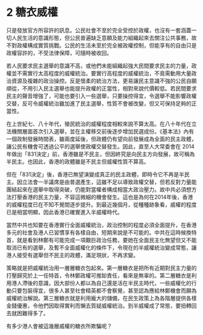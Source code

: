 # 2  糖衣威權

只是發放官方所容許的訊息。公民社會不至於完全受控於政權，也沒有一套涵蓋一切人民生活的意識形態，但公民普遍缺乏意願及能力組織起來去關注公共事務，故不對政權構成實質挑戰。公民的生活未至於完全被政權控制，但能享有的自由只是政權容許的，不受法律保障，可隨時被收回。

若人民要求民主選舉的意識不高，或他們未能組織起強大民間要求民主的力量，政權並不需實行太高程度的威權統治。要實行高程度的威權統治，不竟需動用大量政治資源及複雜的政治操控。反是懷柔的統治方法，更易讓民主意識不強的公民自願順從，不用引入民主選舉也能提升政權的正當性，相對來說代價較低。若民間要求民主的聲音增強了，可能也要引入一些選舉，只要操控得宜，令選舉不能影響政權交替，反可令威權統治雖加進了民主選舉，性質不會被改變，但又可保持足夠的正當性。

在上世紀七、八十年代，殖民統治的威權程度相較來說不算太高。在八十年代在立法機關層面首次引入選舉，並在主權移交前後逐步增加民選成份。《基本法》內有一個政制發展時間表，雖兩度延後，但政體仍有望向前發展成為全面的民主政體，讓公民有機會可透過公平的選舉使政權交替發生。因此，直至人大常委會在 2014年做出「831決定」前，香港雖是不民主，但因終究是向民主方向發展，故可稱為半民主。也因此，香港的政體雖是不民主但威權性質不算高。

但在「831決定」後，香港已無望演變成真正的民主政體，即時令它不再是半民主。因立法會一半議席是由普選產生，這雖不足以導致政權交替，但若反對力量能團結起來在選舉中取得突破，仍能對當權者構成相當大政治壓力。故中共必須想方法打壓香港的民主力量，不容這微細的機會發生。這也是為何在2014年後，香港的威權程度已在不知不覺間逐步提升。到最近幾個月，從種種跡象看，威權的程度已是相當明顯，因此香港已確實進入半威權時代。

當然中共也知要在香港實行全面威權統治，政治控制的程度必須全面提升，在香港多元的社會及港人已習慣享有各樣自由，短期來說是不可能的。中共在這時候換特首，就是看到林鄭有可能完成一項艱巨政治任務，要她在全面民主化無望但又不能取消已有的選舉，及暫不全面威權化的條件下，令現在的半威權統治變成常態，讓港人接受有選舉但不民主的政體，滿足現狀，不再求變。

策略就是把威權統治用一層層糖衣包起來。第一層糖衣是把所有近期對民主力量的打壓歸究於上一任特首，令林鄭政權可推缷責任，看來是無辜的。第二層糖衣是利用港人滯後的意識，因大部份人都以為自己還是活在半民主時代，一些威權化的行動只要包裝得宜，很多人甚至社會精英都不會察覺，甚至認為應給林鄭機會而願為威權統治解說。第三層糖衣就是利用龐大的儲備，在民生政策上為各階層提供各樣金錢優惠，令他們因取得實利而懶去質疑威權統治。到半威權成了常態，要扭轉回去就困難得多了。

有多少港人會被這幾層威權的糖衣所欺騙呢？

